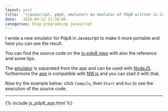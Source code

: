 ```yaml
---
layout: post
title:  "(javascript, pdp8, emulator) An emulator of Pdp8 written in Javascript!"
date:   2016-04-12 11:30:00
categories: blog programming javascript
---
```


I wrote a new emulator for Pdp8 in Javascript to make it more portable and here you can see the result.

You can find the source code on the [js-pdp8 repo](https://github.com/MircoT/js-pdp8/tree/master/app) with also the reference and some tips.

The [emulator](https://github.com/MircoT/js-pdp8/tree/master/lib) is separated from the app and can be used with [NodeJS](https://nodejs.org/en/), furthermore the [app](https://github.com/MircoT/js-pdp8/tree/master/app) is compatible with [NW.js](http://nwjs.io/) and you can start it with that.
 
Now try the example below: click `Compile`, then `Start` and `Run` to see the execution of the source code.
<hr>
{% include js_pdp8_app.html %}

